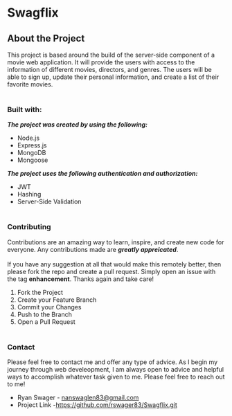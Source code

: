 # Swagflix
## **About the Project**
This project is based around the build of the server-side component of a movie web application. It will provide the users with access to the information of different movies, directors, and genres. The users will be able to sign up, update their personal information, and create a list of their favorite movies.<br /><br />
### **Built with:**
***The project was created by using the following:***
- Node.js
- Express.js
- MongoDB
- Mongoose

***The project uses the following authentication and authorization:***
 - JWT
 - Hashing
 - Server-Side Validation
<br /><br />
### **Contributing**
Contributions are an amazing way to learn, inspire, and create new code for everyone. Any contributions made are ***greatly appreicated***. <br /><br />
If you have any suggestion at all that would make this remotely better, then please fork the repo and create a pull request. Simply open an issue with the tag **enhancement**. Thanks again and take care! 
<space>
1. Fork the Project
2. Create your Feature Branch 
3. Commit your Changes 
4. Push to the Branch 
5. Open a Pull Request <br /><br />
### **Contact**
Please feel free to contact me and offer any type of advice. As I begin my journey through web develeopment, I am always open to advice and helpful ways to accomplish whatever task given to me. Please feel free to reach out to me!
- Ryan Swager - nanswaglen83@gmail.com
- Project Link -https://github.com/rswager83/Swagflix.git

